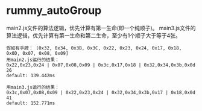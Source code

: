 # rummy_autoGroup
main2.js文件的算法逻辑，优先计算有第一生命(即一个纯顺子)。
main3.js文件的算法逻辑，优先计算有第一生命和第二生命，至少有1个顺子大于等于4张。
```
假如有手牌： [0x32, 0x34, 0x3B, 0x3C, 0x22, 0x23, 0x24, 0x17, 0x18, 0x0D, 0x07, 0x08, 0x09]
用main2.js运行的结果：
0x22,0x23,0x24 | 0x07,0x08,0x09 | 0x3c,0x17,0x18 | 0x32,0x34,0x3b,0x0d
26
default: 139.442ms

用main3.js运行的结果：
0x3c,0x07,0x08,0x09 | 0x22,0x23,0x24 | 0x32,0x34,0x3b,0x17 | 0x18,0x0d
41
default: 152.771ms
```
